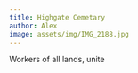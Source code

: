 ```yaml
---
title: Highgate Cemetary
author: Alex
image: assets/img/IMG_2188.jpg
---
```


Workers of all lands, unite